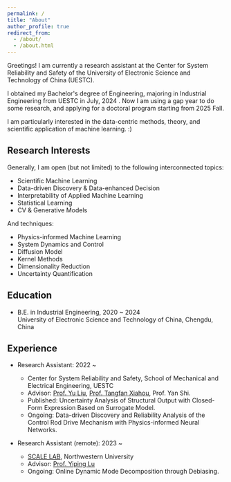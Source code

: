 ```yaml
---
permalink: /
title: "About"
author_profile: true
redirect_from: 
  - /about/
  - /about.html
---
```


Greetings! I am currently a research assistant at the Center for System Reliability and Safety of the University of Electronic Science and Technology of China (UESTC).

I obtained my Bachelor's degree of Engineering, majoring in Industrial Engineering from UESTC in July, 2024 . Now I am using a gap year to do some research, and applying for a doctoral program starting from 2025 Fall. 

I am particularly interested in the data-centric methods, theory, and scientific application of machine learning. :)

Research Interests
------
Generally, I am open (but not limited) to the following interconnected topics:
* Scientific Machine Learning
* Data-driven Discovery & Data-enhanced Decision
* Interpretability of Applied Machine Learning
* Statistical Learning
* CV & Generative Models

And techniques:
* Physics-informed Machine Learning
* System Dynamics and Control
* Diffusion Model
* Kernel Methods
* Dimensionality Reduction
* Uncertainty Quantification


Education
------
* B.E. in Industrial Engineering, 2020 ~ 2024 <br> University of Electronic Science and Technology of China, Chengdu, China

Experience
------
* Research Assistant: 2022 ~
  * Center for System Reliability and Safety, School of Mechanical and Electrical Engineering, UESTC
  * Advisor: [Prof. Yu Liu](https://faculty.uestc.edu.cn/yuliu/en/index.htm), [Prof. Tangfan Xiahou](https://scholar.google.com/citations?user=iandqcUAAAAJ), Prof. Yan Shi.
  * Published: Uncertainty Analysis of Structural Output with Closed-Form Expression Based on Surrogate Model.
  * Ongoing: Data-driven Discovery and Reliability Analysis of the Control Rod Drive Mechanism with Physics-informed Neural Networks.
 
* Research Assistant (remote): 2023 ~
  * [SCALE LAB](https://scale-lab-northwestern.github.io/), Northwestern University
  * Advisor: [Prof. Yiping Lu](https://2prime.github.io/)
  * Ongoing: Online Dynamic Mode Decomposition through Debiasing.


